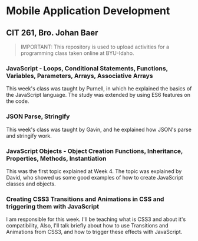 # Mobile Application Development

## CIT 261, Bro. Johan Baer

> IMPORTANT:
> This repository is used to upload activities for a programming class taken online at BYU-Idaho.

### JavaScript - Loops, Conditional Statements, Functions, Variables, Parameters, Arrays, Associative Arrays

This week's class was taught by Purnell, in which he explained the basics of the JavaScript language. The study was extended by using ES6 features on the code.

### JSON Parse, Stringify

This week's class was taught by Gavin, and he explained how JSON's parse and stringify work.

### JavaScript Objects - Object Creation Functions, Inheritance, Properties, Methods, Instantiation

This was the first topic explained at Week 4. The topic was explained by David, who showed us some good examples of how to create JavaScript classes and objects.

### Creating CSS3 Transitions and Animations in CSS and triggering them with JavaScript

I am responsible for this week. I'll be teaching what is CSS3 and about it's compatibility,
Also, I'll talk briefly about how to use Transitions and Animations from CSS3, and how to
trigger these effects with JavaScript.
